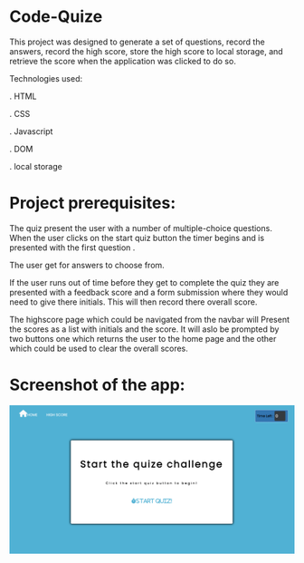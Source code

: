 # Code-Quize

This project was designed to generate a set of questions, record the answers, record the high score, store the high score to local storage, and retrieve the score when the application was clicked to do so.

Technologies used:

. HTML

. CSS

. Javascript

. DOM

. local storage

# Project prerequisites:

The quiz present the user with a number of multiple-choice questions. When the user clicks on the start quiz button the timer begins and is presented with the first question .

The user get for answers to choose from.

If the user runs out of time before they get to complete the quiz they are presented with a feedback score and a form submission where they would need to give there initials. This will then record there overall score.

The highscore page which could be navigated from the navbar will Present the scores as a list with initials and the score. It will aslo be prompted by two buttons one which returns the user to the home page and the other which could be used to clear the overall scores.

# Screenshot of the app:

![Image of the project](./assets/images/project%20Image.png)
